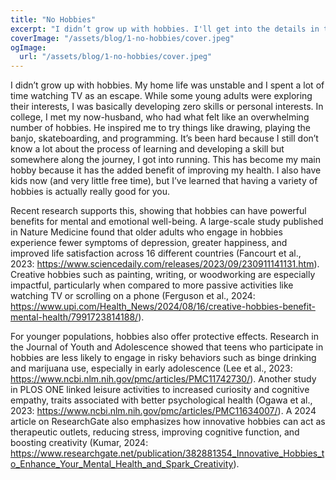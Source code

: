 ```yaml
---
title: "No Hobbies"
excerpt: "I didn’t grow up with hobbies. I'll get into the details in the post, but I’ve learned that having a variety of hobbies is actually really good for you. Recent research supports this, showing that hobbies can have powerful benefits for mental and emotional well-being."
coverImage: "/assets/blog/1-no-hobbies/cover.jpeg"
ogImage:
  url: "/assets/blog/1-no-hobbies/cover.jpeg"
---
```


I didn’t grow up with hobbies. My home life was unstable and I spent a lot of time watching TV as an escape. While some young adults were exploring their interests, I was basically developing zero skills or personal interests. In college, I met my now-husband, who had what felt like an overwhelming number of hobbies. He inspired me to try things like drawing, playing the banjo, skateboarding, and programming. It’s been hard because I still don’t know a lot about the process of learning and developing a skill but somewhere along the journey, I got into running. This has become my main hobby because it has the added benefit of improving my health. I also have kids now (and very little free time), but I’ve learned that having a variety of hobbies is actually really good for you.

Recent research supports this, showing that hobbies can have powerful benefits for mental and emotional well-being. A large-scale study published in Nature Medicine found that older adults who engage in hobbies experience fewer symptoms of depression, greater happiness, and improved life satisfaction across 16 different countries (Fancourt et al., 2023: https://www.sciencedaily.com/releases/2023/09/230911141131.htm). Creative hobbies such as painting, writing, or woodworking are especially impactful, particularly when compared to more passive activities like watching TV or scrolling on a phone (Ferguson et al., 2024: https://www.upi.com/Health_News/2024/08/16/creative-hobbies-benefit-mental-health/7991723814188/).

For younger populations, hobbies also offer protective effects. Research in the Journal of Youth and Adolescence showed that teens who participate in hobbies are less likely to engage in risky behaviors such as binge drinking and marijuana use, especially in early adolescence (Lee et al., 2023: https://www.ncbi.nlm.nih.gov/pmc/articles/PMC11742730/). Another study in PLOS ONE linked leisure activities to increased curiosity and cognitive empathy, traits associated with better psychological health (Ogawa et al., 2023: https://www.ncbi.nlm.nih.gov/pmc/articles/PMC11634007/). A 2024 article on ResearchGate also emphasizes how innovative hobbies can act as therapeutic outlets, reducing stress, improving cognitive function, and boosting creativity (Kumar, 2024: https://www.researchgate.net/publication/382881354_Innovative_Hobbies_to_Enhance_Your_Mental_Health_and_Spark_Creativity).
